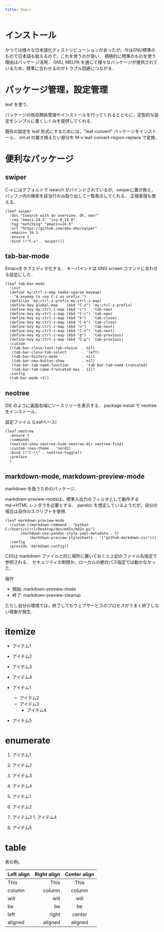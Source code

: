 ```yaml
---
title: Emacs
---
```

# インストール
かつては様々な日本語化ディストリビューションがあったが，今はGNU標準のもので日本語も扱えるので，これを使うのが良い．
積極的に標準のものを使う理由はパッケージ活用．
GNU, MELPA を通じて様々なパッケージが提供されているため，標準に合わせるのがトラブル回避につながる．


# パッケージ管理，設定管理
leaf を使う．

パッケージの依存関係管理やインストールを行ってくれるとともに，定型的な設定をシンプルに書くしくみを提供してくれる．

既存の設定を leaf 形式にするためには，"leaf-convert" パッケージをインストール．
init.el の置き換えたい部分を M-x leaf-convert-region-replace で変換．


# 便利なパッケージ
## swiper
C-s にはデフォルトで isearch がバインドされているが、swiperに置き換え．
バッファ内の検索を該当行のみ取り出して一覧表示してくれる．
正規表現も使える．

```
(leaf swiper
  :doc "Isearch with an overview. Oh, man!"
  :req "emacs-24.5" "ivy-0.13.0"
  :tag "matching" "emacs>=24.5"
  :url "https://github.com/abo-abo/swiper"
  :emacs>= 24.5
  :ensure t
  :bind (("C-s" . swiper)))
```

## tab-bar-mode
Emacsをタブエディタ化する．
キーバインドは GNU screen コマンドに合わせる設定にした．
```
(leaf tab-bar-mode
  :init
  (defvar my:ctrl-z-map (make-sparse-keymap)
    "A keymap to use C-z as prefix.")
  (defalias 'my:ctrl-z-prefix my:ctrl-z-map)
  (define-key global-map    (kbd "C-z") 'my:ctrl-z-prefix)
  (define-key my:ctrl-z-map (kbd "c")   'tab-new)
  (define-key my:ctrl-z-map (kbd "C-c") 'tab-new)
  (define-key my:ctrl-z-map (kbd "k")   'tab-close)
  (define-key my:ctrl-z-map (kbd "C-k") 'tab-close)
  (define-key my:ctrl-z-map (kbd "n")   'tab-next)
  (define-key my:ctrl-z-map (kbd "C-n") 'tab-next)
  (define-key my:ctrl-z-map (kbd "p")   'tab-previous)
  (define-key my:ctrl-z-map (kbd "C-p") 'tab-previous)
  :custom
  ((tab-bar-close-last-tab-choice  . nil)
   (tab-bar-close-tab-select       . 'left)
   (tab-bar-history-mode           . nil)
   (tab-bar-new-button-show        . nil)
   (tab-bar-tab-name-function      . 'tab-bar-tab-name-truncated)
   (tab-bar-tab-name-truncated-max . 12))
  :config
  (tab-bar-mode +1))
```

## neotree
IDE のように画面右端にソースツリーを表示する．
package install で neotree をインストール．

設定ファイル (Leafベース)
```
(leaf neotree
  :ensure t
  :commands
  (neotree-show neotree-hide neotree-dir neotree-find)
  :custom (neo-theme . 'nerd2)
  :bind (("C-\\" . neotree-toggle))
  :preface
  )
```

## markdown-mode, markdown-preview-mode
markdown を扱うためのパッケージ．

markdown-preview-modeは，標準入出力のフィルタとして動作する md→HTML レンダラを必要とする．
pandoc を想定しているようだが，自分の場合は自作のスクリプトを使用．

```
(leaf markdown-preview-mode
  :custom ((markdown-command . "python C:/Users/circl/Desktop/dev/md2x/md2x.py")
	   (markdown-use-pandoc-style-yaml-metadata . t)
           (markdown-preview-stylesheets . '("github-markdown.css")))
  :config
  (provide 'markdown-config))
```

CSSは markdown ファイルと同じ場所に置いておくと上記のファイル名指定で参照される．
セキュリティの制限か，ローカルの絶対パス指定では動かなかった．

操作
* 開始: markdown-preview-mode
* 終了: markdown-preview-cleanup

ただし自分の環境では，終了してもウェブサービスのプロセスがうまく終了しない現象が発生．

# itemize
* アイテム1
* アイテム2
* アイテム3
* アイテム4

* アイテム1
  * アイテム2
  * アイテム3
    * アイテム4
* アイテム5


# enumerate
1. アイテム1
1. アイテム2
1. アイテム3
1. アイテム4

1. アイテム1
  1. アイテム2
  1. アイテム3
    1. アイテム4
1. アイテム5

# table
表の例。

| Left align | Right align | Center align |
|:-----------|------------:|:------------:|
| This       | This        | This         |
| column     | column      | column       |
| will       | will        | will         |
| be         | be          | be           |
| left       | right       | center       |
| aligned    | aligned     | aligned      |
